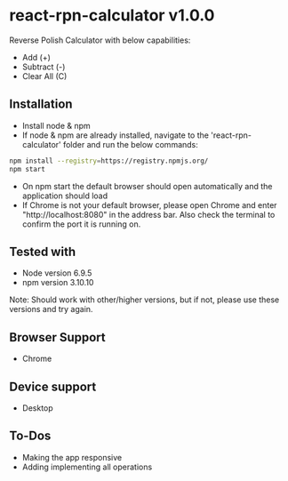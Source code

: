 # react-rpn-calculator v1.0.0
Reverse Polish Calculator with below capabilities:
* Add (+)
* Subtract (-)
* Clear All (C)

## Installation
* Install node & npm
* If node & npm are already installed, navigate to the 'react-rpn-calculator' folder and run the below commands:

```bash
npm install --registry=https://registry.npmjs.org/ 
npm start
```
* On npm start the default browser should open automatically and the application should load
* If Chrome is not your default browser, please open Chrome and enter "http://localhost:8080" in the address bar. Also check the terminal to confirm the port it is running on.

## Tested with
* Node version 6.9.5
* npm version 3.10.10

Note: Should work with other/higher versions, but if not, please use these versions and try again.


## Browser Support
* Chrome

## Device support
* Desktop

## To-Dos
 * Making the app responsive
 * Adding implementing all operations
